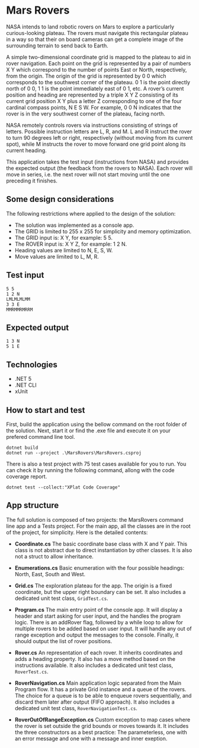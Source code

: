 # Mars Rovers

NASA intends to land robotic rovers on Mars to explore a particularly curious-looking plateau. The rovers must navigate this rectangular plateau in a way so that their on board cameras can get a complete image of the surrounding terrain to send back to Earth.

A simple two-dimensional coordinate grid is mapped to the plateau to aid in rover navigation. Each point on the grid is represented by a pair of numbers X Y which correspond to the number of points East or North, respectively, from the origin. The origin of the grid is represented by 0 0 which corresponds to the southwest corner of the plateau. 0 1 is the point directly north of 0 0, 1 1 is the point immediately east of 0 1, etc. A rover’s current position and heading are represented by a triple X Y Z consisting of its current grid position X Y plus a letter Z corresponding to one of the four cardinal compass points, N E S W. For example, 0 0 N indicates that the rover is in the very southwest corner of the plateau, facing north.

NASA remotely controls rovers via instructions consisting of strings of letters. Possible instruction letters are L, R, and M. L and R instruct the rover to turn 90 degrees left or right, respectively (without moving from its current spot), while M instructs the rover to move forward one grid point along its current heading.

This application takes the test input (instructions from NASA) and provides the expected output (the feedback from the rovers to NASA). Each rover will move in series, i.e. the next rover will not start moving until the one preceding it finishes.

## Some design considerations

The following restrictions where applied to the design of the solution:

- The solution was implemented as a console app.
- The GRID is limited to 255 x 255 for simplicity and memory optimization.
- The GRID input is: X Y, for example: 5 5.
- The ROVER input is: X Y Z, for example: 1 2 N.
- Heading values are limited to N, E, S, W.
- Move values are limited to L, M, R.

## Test input

```
5 5
1 2 N
LMLMLMLMM
3 3 E
MMRMMRMRRM 
```

## Expected output

```
1 3 N
5 1 E
```

## Technologies

- .NET 5
- .NET CLI
- xUnit

## How to start and test

First, build the application using the bellow command on the root folder of the solution. Next, start it or find the .exe file and execute it on your prefered command line tool.
```
dotnet build
dotnet run --project .\MarsRovers\MarsRovers.csproj
```

There is also a test project with 75 test cases available for you to run. You can check it by running the following command, allong with the code coverage report.
```
dotnet test --collect:"XPlat Code Coverage"
```

## App structure

The full solution is composed of two projects: the MarsRovers command line app and a Tests project.
For the main app, all the classes are in the root of the project, for simplicity. Here is the detailed contents:

* **Coordinate.cs**
The basic coordinate base class with X and Y pair.
This class is not abstract due to direct instantiation by other classes.
It is also not a struct to allow inheritance.

* **Enumerations.cs**
Basic enumeration with the four possible headings: North, East, South and West.

* **Grid.cs**
The exploration plateau for the app. The origin is a fixed coordinate, but the upper right boundary can be set.
It also includes a dedicated unit test class, `GridTest.cs`.

* **Program.cs**
The main entry point of the console app.
It will display a header and start asking for user input, and the handles the program logic.
There is an addRover flag, followed by a while loop to allow for multiple rovers to be added based on user input.
It will handle any out of range exception and output the messages to the console.
Finally, it should output the list of rover positions.

* **Rover.cs**
An representation of each rover. It inherits coordinates and adds a heading property.
It also has a move method based on the instructions available.
It also includes a dedicated unit test class, `RoverTest.cs`.

* **RoverNavigation.cs**
Main application logic separated from the Main Program flow.
It has a private Grid instance and a queue of the rovers.
The choice for a queue is to be able to enqueue rovers sequentially, and discard them later after output (FIFO approach).
It also includes a dedicated unit test class, `RoverNavigationTest.cs`.

* **RoverOutOfRangeException.cs**
Custom exception to map cases where the rover is set outside the grid bounds or moves towards it.
It includes the three constructors as a best practice:
The parameterless, one with an error message and one with a message and inner exeption.
